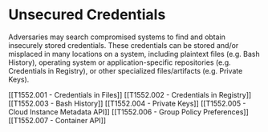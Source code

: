 # Unsecured Credentials

Adversaries may search compromised systems to find and obtain insecurely stored credentials. These credentials can be stored and/or misplaced in many locations on a system, including plaintext files (e.g. Bash History), operating system or application-specific repositories (e.g. Credentials in Registry), or other specialized files/artifacts (e.g. Private Keys).

[[T1552.001 - Credentials in Files]]
[[T1552.002 - Credentials in Registry]]
[[T1552.003 - Bash History]]
[[T1552.004 - Private Keys]]
[[T1552.005 - Cloud Instance Metadata API]]
[[T1552.006 - Group Policy Preferences]]
[[T1552.007 - Container API]]